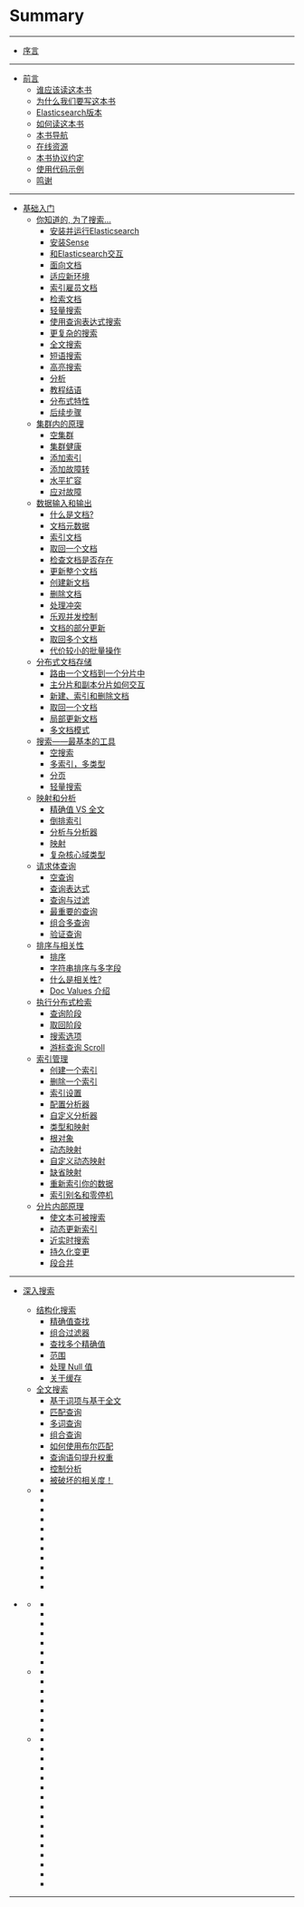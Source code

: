 # Summary

-----
* [序言](README.md)

-----
* [前言](1Preface.md)
  * [谁应该读这本书](1Preface.md#谁应该读这本书)
  * [为什么我们要写这本书](1Preface.md#为什么我们要写这本书)
  * [Elasticsearch版本](1Preface.md#Elasticsearch版本)
  * [如何读这本书](1Preface.md#如何读这本书)
  * [本书导航](1Preface.md#本书导航)
  * [在线资源](1Preface.md#在线资源)
  * [本书协议约定](1Preface.md#本书协议约定)
  * [使用代码示例](1Preface.md#使用代码示例)
  * [鸣谢](1Preface.md#鸣谢)
  
-----
* [基础入门](2_1_Introductory.md)
  * [你知道的, 为了搜索…](2_1_Introductory.md#你知道的为了搜索)
    * [安装并运行Elasticsearch](2_1_Introductory.md#安装并运行Elasticsearch)
    * [安装Sense](2_1_Introductory.md#安装Sense)
    * [和Elasticsearch交互](2_1_Introductory.md#和Elasticsearch交互)
    * [面向文档](2_1_Introductory.md#面向文档)
    * [适应新环境](2_1_Introductory.md#适应新环境)
    * [索引雇员文档](2_1_Introductory.md#索引雇员文档)
    * [检索文档](2_1_Introductory.md#检索文档)
    * [轻量搜索](2_1_Introductory.md#轻量搜索)
    * [使用查询表达式搜索](2_1_Introductory.md#使用查询表达式搜索)
    * [更复杂的搜索](2_1_Introductory.md#更复杂的搜索)
    * [全文搜索](2_1_Introductory.md#全文搜索)
    * [短语搜索](2_1_Introductory.md#短语搜索)
    * [高亮搜索](2_1_Introductory.md#高亮搜索)
    * [分析](2_1_Introductory.md#分析)
    * [教程结语](2_1_Introductory.md#教程结语)
    * [分布式特性](2_1_Introductory.md#分布式特性)
    * [后续步骤](2_1_Introductory.md#)
  * [集群内的原理](2_1_Introductory.md#集群内的原理)
    * [空集群](2_1_Introductory.md#空集群)
    * [集群健康](2_1_Introductory.md#集群健康)
    * [添加索引](2_1_Introductory.md#添加索引)
    * [添加故障转](2_1_Introductory.md#添加故障转)
    * [水平扩容](2_1_Introductory.md#水平扩容)
    * [应对故障](2_1_Introductory.md#应对故障)
  * [数据输入和输出](2_1_Introductory.md#数据输入和输出)
    * [什么是文档?](2_1_Introductory.md#什么是文档)
    * [文档元数据](2_1_Introductory.md#文档元数据)
    * [索引文档](2_1_Introductory.md#索引文档)
    * [取回一个文档](2_1_Introductory.md#取回一个文档)
    * [检查文档是否存在](2_1_Introductory.md#检查文档是否存在)
    * [更新整个文档](2_1_Introductory.md#更新整个文档)
    * [创建新文档](2_1_Introductory.md#创建新文档)
    * [删除文档](2_1_Introductory.md#删除文档)
    * [处理冲突](2_1_Introductory.md#处理冲突)
    * [乐观并发控制](2_1_Introductory.md#乐观并发控制)
    * [文档的部分更新](2_1_Introductory.md#文档的部分更新)
    * [取回多个文档](2_1_Introductory.md#取回多个文档)
    * [代价较小的批量操作](2_1_Introductory.md#代价较小的批量操作)
  * [分布式文档存储](2_2_Introductory.md#分布式文档存储)
    * [路由一个文档到一个分片中](2_2_Introductory.md#路由一个文档到一个分片中)
    * [主分片和副本分片如何交互](2_2_Introductory.md#主分片和副本分片如何交互)
    * [新建、索引和删除文档](2_2_Introductory.md#新建索引和删除文档)
    * [取回一个文档](2_2_Introductory.md#取回一个文档)
    * [局部更新文档](2_2_Introductory.md#局部更新文档)
    * [多文档模式](2_2_Introductory.md#多文档模式)
  * [搜索——最基本的工具](2_2_Introductory.md#搜索最基本的工具)
    * [空搜索](2_2_Introductory.md#空搜索)
    * [多索引，多类型](2_2_Introductory.md#多索引多类型)
    * [分页](2_2_Introductory.md#分页)
    * [轻量搜索](2_2_Introductory.md#轻量搜索)
  * [映射和分析](2_2_Introductory.md#映射和分析)
    * [精确值 VS 全文](2_2_Introductory.md#精确值VS全文)
    * [倒排索引](2_2_Introductory.md#倒排索引)
    * [分析与分析器](2_2_Introductory.md#分析与分析器)
    * [映射](2_2_Introductory.md#映射)
    * [复杂核心域类型](2_2_Introductory.md#复杂核心域类型)
  * [请求体查询](2_3_Introductory.md#请求体查询)
    * [空查询](2_3_Introductory.md#空查询)
    * [查询表达式](2_3_Introductory.md#查询表达式)
    * [查询与过滤](2_3_Introductory.md#查询与过滤)
    * [最重要的查询](2_3_Introductory.md#最重要的查询)
    * [组合多查询](2_3_Introductory.md#组合多查询)
    * [验证查询](2_3_Introductory.md#验证查询)
  * [排序与相关性](2_3_Introductory.md#排序与相关性)
    * [排序](2_3_Introductory.md#排序)
    * [字符串排序与多字段](2_3_Introductory.md#字符串排序与多字段)
    * [什么是相关性?](2_3_Introductory.md#什么是相关性)
    * [Doc Values 介绍](2_3_Introductory.md#DocValues介绍)
  * [执行分布式检索](2_3_Introductory.md#执行分布式检索)
    * [查询阶段](2_3_Introductory.md#查询阶段)
    * [取回阶段](2_3_Introductory.md#取回阶段)
    * [搜索选项](2_3_Introductory.md#搜索选项)
    * [游标查询 Scroll](2_3_Introductory.md#游标查询Scroll)
  * [索引管理](2_4_Introductory.md#索引管理)
    * [创建一个索引](2_4_Introductory.md#创建一个索引)
    * [删除一个索引](2_4_Introductory.md#删除一个索引)
    * [索引设置](2_4_Introductory.md#索引设置)
    * [配置分析器](2_4_Introductory.md#配置分析器)
    * [自定义分析器](2_4_Introductory.md#自定义分析器)
    * [类型和映射](2_4_Introductory.md#类型和映射)
    * [根对象](2_4_Introductory.md#根对象)
    * [动态映射](2_4_Introductory.md#动态映射)
    * [自定义动态映射](2_4_Introductory.md#自定义动态映射)
    * [缺省映射](2_4_Introductory.md#缺省映射)
    * [重新索引你的数据](2_4_Introductory.md#重新索引你的数据)
    * [索引别名和零停机](2_4_Introductory.md#索引别名和零停机)
  * [分片内部原理](2_4_Introductory.md#分片内部原理)
    * [使文本可被搜索](2_4_Introductory.md#使文本可被搜索)
    * [动态更新索引](2_4_Introductory.md#动态更新索引)
    * [近实时搜索](2_4_Introductory.md#近实时搜索)
    * [持久化变更](2_4_Introductory.md#持久化变更)
    * [段合并](2_4_Introductory.md#段合并)
    
-----
* [深入搜索](3_1_DeepSearch.md#深入搜索)
  * [结构化搜索](3_1_DeepSearch.md#结构化搜索)
    * [精确值查找](3_1_DeepSearch.md#精确值查找)
    * [组合过滤器](3_1_DeepSearch.md#组合过滤器)
    * [查找多个精确值](3_1_DeepSearch.md#查找多个精确值)
    * [范围](3_1_DeepSearch.md#范围)
    * [处理 Null 值](3_1_DeepSearch.md#处理Null值)
    * [关于缓存](3_1_DeepSearch.md#关于缓存)
  * [全文搜索](3_1_DeepSearch.md#全文搜索)
    * [基于词项与基于全文](3_1_DeepSearch.md#基于词项与基于全文)
    * [匹配查询](3_1_DeepSearch.md#匹配查询)
    * [多词查询](3_1_DeepSearch.md#多词查询)
    * [组合查询](3_1_DeepSearch.md#组合查询)
    * [如何使用布尔匹配](3_1_DeepSearch.md#如何使用布尔匹配)
    * [查询语句提升权重](3_1_DeepSearch.md#查询语句提升权重)
    * [控制分析](3_1_DeepSearch.md#控制分析)
    * [被破坏的相关度！](3_1_DeepSearch.md#被破坏的相关度)
  * [](3_1_DeepSearch.md#)
    * [](3_1_DeepSearch.md#)
    * [](3_1_DeepSearch.md#)
    * [](3_1_DeepSearch.md#)
    * [](3_1_DeepSearch.md#)
    * [](3_1_DeepSearch.md#)
    * [](3_1_DeepSearch.md#)
    * [](3_1_DeepSearch.md#)
    * [](3_1_DeepSearch.md#)
    * [](3_1_DeepSearch.md#)
    * [](3_1_DeepSearch.md#)
    * [](3_1_DeepSearch.md#)


* [](3_2_DeepSearch.md#)
  * [](3_2_DeepSearch.md#)
    * [](3_2_DeepSearch.md#)
    * [](3_2_DeepSearch.md#)
    * [](3_2_DeepSearch.md#)
    * [](3_2_DeepSearch.md#)
    * [](3_2_DeepSearch.md#)
    * [](3_2_DeepSearch.md#)
    * [](3_2_DeepSearch.md#)
  * [](3_2_DeepSearch.md#)
    * [](3_2_DeepSearch.md#)
    * [](3_2_DeepSearch.md#)
    * [](3_2_DeepSearch.md#)
    * [](3_2_DeepSearch.md#)
    * [](3_2_DeepSearch.md#)
    * [](3_2_DeepSearch.md#)
    * [](3_2_DeepSearch.md#)
  * [](3_2_DeepSearch.md#)
    * [](3_2_DeepSearch.md#)
    * [](3_2_DeepSearch.md#)
    * [](3_2_DeepSearch.md#)
    * [](3_2_DeepSearch.md#)
    * [](3_2_DeepSearch.md#)
    * [](3_2_DeepSearch.md#)
    * [](3_2_DeepSearch.md#)
    * [](3_2_DeepSearch.md#)
    * [](3_2_DeepSearch.md#)
    * [](3_2_DeepSearch.md#)
    * [](3_2_DeepSearch.md#)
    * [](3_2_DeepSearch.md#)
    * [](3_2_DeepSearch.md#)
    * [](3_2_DeepSearch.md#)
    * [](3_2_DeepSearch.md#)
    * [](3_2_DeepSearch.md#)

-----
    